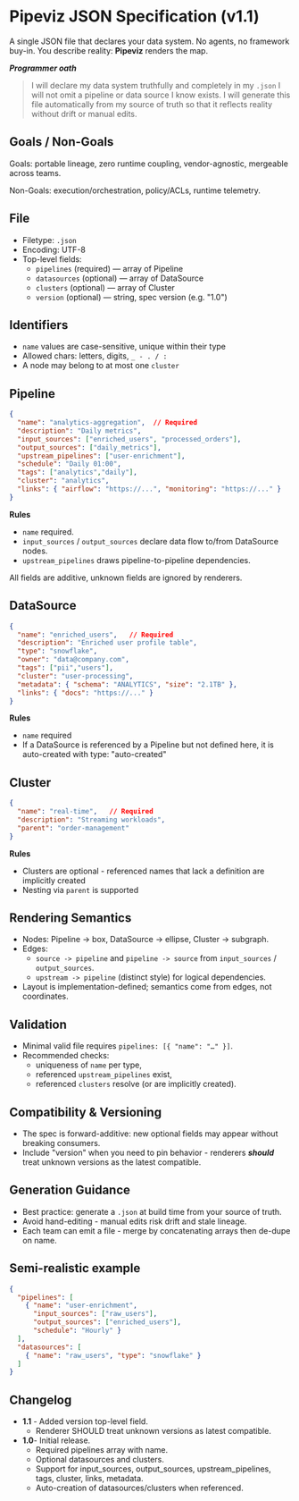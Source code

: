 # Pipeviz JSON Specification (v1.1)

A single JSON file that declares your data system. No agents, no framework buy-in.
You describe reality: **Pipeviz** renders the map.

**_Programmer oath_**
> I will declare my data system truthfully and completely in my `.json`
I will not omit a pipeline or data source I know exists.
I will generate this file automatically from my source of truth
so that it reflects reality without drift or manual edits.

## Goals / Non-Goals
Goals: portable lineage, zero runtime coupling, vendor-agnostic, mergeable across teams.

Non-Goals: execution/orchestration, policy/ACLs, runtime telemetry.

## File
- Filetype: `.json`
- Encoding: UTF-8
- Top-level fields:
  - `pipelines` (required) — array of Pipeline
  - `datasources` (optional) — array of DataSource
  - `clusters` (optional) — array of Cluster
  - `version` (optional) — string, spec version (e.g. "1.0")

## Identifiers
- `name` values are case-sensitive, unique within their type
- Allowed chars: letters, digits, `_ - . / :`
- A node may belong to at most one `cluster`

## Pipeline
```json
{
  "name": "analytics-aggregation",  // Required
  "description": "Daily metrics",
  "input_sources": ["enriched_users", "processed_orders"],
  "output_sources": ["daily_metrics"],
  "upstream_pipelines": ["user-enrichment"],
  "schedule": "Daily 01:00",
  "tags": ["analytics","daily"],
  "cluster": "analytics",
  "links": { "airflow": "https://...", "monitoring": "https://..." }
}
```

**Rules**
- `name` required.
- `input_sources` / `output_sources` declare data flow to/from DataSource nodes.
- `upstream_pipelines` draws pipeline-to-pipeline dependencies.

All fields are additive, unknown fields are ignored by renderers.

## DataSource
```json
{
  "name": "enriched_users",   // Required
  "description": "Enriched user profile table",
  "type": "snowflake",
  "owner": "data@company.com",
  "tags": ["pii","users"],
  "cluster": "user-processing",
  "metadata": { "schema": "ANALYTICS", "size": "2.1TB" },
  "links": { "docs": "https://..." }
}
```
**Rules**
- `name` required
- If a DataSource is referenced by a Pipeline but not defined here, it is auto-created with type: "auto-created"

## Cluster
```json
{
  "name": "real-time",   // Required
  "description": "Streaming workloads",
  "parent": "order-management"
}
```
**Rules**
- Clusters are optional - referenced names that lack a definition are implicitly created
- Nesting via `parent` is supported

## Rendering Semantics
- Nodes: Pipeline -> box, DataSource -> ellipse, Cluster -> subgraph.
- Edges:
   - `source -> pipeline` and `pipeline -> source` from `input_sources` / `output_sources`.
   - `upstream -> pipeline` (distinct style) for logical dependencies.
- Layout is implementation-defined; semantics come from edges, not coordinates.

## Validation
- Minimal valid file requires `pipelines: [{ "name": "…" }]`.
- Recommended checks:
    - uniqueness of `name` per type,
    - referenced `upstream_pipelines` exist,
    - referenced `clusters` resolve (or are implicitly created).

## Compatibility & Versioning
- The spec is forward-additive: new optional fields may appear without breaking consumers.
- Include "version" when you need to pin behavior - renderers **_should_** treat unknown versions as the latest compatible.

## Generation Guidance
- Best practice: generate a `.json` at build time from your source of truth.
- Avoid hand-editing - manual edits risk drift and stale lineage.
- Each team can emit a file - merge by concatenating arrays then de-dupe on name.

## Semi-realistic example
```json
{
  "pipelines": [
    { "name": "user-enrichment",
      "input_sources": ["raw_users"],
      "output_sources": ["enriched_users"],
      "schedule": "Hourly" }
  ],
  "datasources": [
    { "name": "raw_users", "type": "snowflake" }
  ]
}
```

## Changelog
- **1.1** - Added version top-level field.
   - Renderer SHOULD treat unknown versions as latest compatible.
- **1.0**- Initial release.
   - Required pipelines array with name.
   - Optional datasources and clusters.
   - Support for input_sources, output_sources, upstream_pipelines, tags, cluster, links, metadata.
   - Auto-creation of datasources/clusters when referenced.
